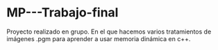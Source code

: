 # MP---Trabajo-final
Proyecto realizado en grupo. En el que hacemos varios tratamientos de imágenes .pgm para aprender a usar memoria dinámica en c++.
